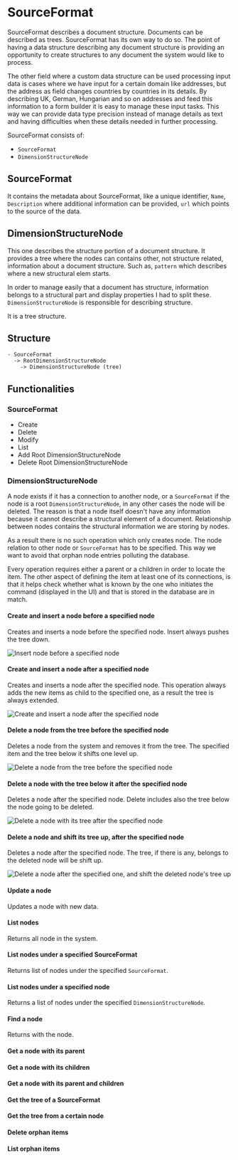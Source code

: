 # SourceFormat

SourceFormat describes a document structure. Documents can be described as trees. SourceFormat has
its own way to do so. The point of having a data structure describing any document structure is
providing an opportunity to create structures to any document the system would like to process.

The other field where a custom data structure can be used processing input data is cases where we
have input for a certain domain like addresses, but the address as field changes countries by
countries in its details. By describing UK, German, Hungarian and so on addresses and feed this
information to a form builder it is easy to manage these input tasks. This way we can provide data
type precision instead of manage details as text and having difficulties when these details needed
in further processing.

SourceFormat consists of:

- `SourceFormat`
- `DimensionStructureNode`

## SourceFormat

It contains the metadata about SourceFormat, like a unique identifier, `Name`, `Description` where
additional information can be provided, `url` which points to the source of the data.

## DimensionStructureNode

This one describes the structure portion of a document structure. It provides a tree where the nodes
can contains other, not structure related, information about a document structure. Such
as, `pattern` which describes where a new structural elem starts.

In order to manage easily that a document has structure, information belongs to a structural part
and display properties I had to split these. `DimensionStructureNode` is responsible for describing
structure.

It is a tree structure.

## Structure

```text
- SourceFormat
  -> RootDimensionStructureNode
    -> DimensionStructureNode (tree)
```

## Functionalities

### SourceFormat

- Create
- Delete
- Modify
- List
- Add Root DimensionStructureNode
- Delete Root DimensionStructureNode

### DimensionStructureNode

A node exists if it has a connection to another node, or a `SourceFormat` if the node is a
root `DimensionStructureNode`, in any other cases the node will be deleted. The reason is that a
node itself doesn't have any information because it cannot describe a structural element of a
document. Relationship between nodes contains the structural information we are storing by nodes.

As a result there is no such operation which only creates node. The node relation to other node
or `SourceFormat` has to be specified. This way we want to avoid that orphan node entries polluting
the database.

Every operation requires either a parent or a children in order to locate the item. The other aspect
of defining the item at least one of its connections, is that it helps check whether what is known
by the one who initiates the command (displayed in the UI) and that is stored in the database are in
match.

#### Create and insert a node before a specified node

Creates and inserts a node before the specified node. Insert always pushes the tree down.

![Insert node before a specified node](./media/source_format_insert_node_before_node.png)

#### Create and insert a node after a specified node

Creates and inserts a node after the specified node. This operation always adds the new items as
child to the specified one, as a result the tree is always extended.

![Create and insert a node after the specified node](./media/sourceformat-insert-node-after-a-node.png)

#### Delete a node from the tree before the specified node

Deletes a node from the system and removes it from the tree. The specified item and the tree below
it shifts one level up.

![Delete a node from the tree before the specified node](./media/sourceformat-deletes-a-node-before-the-specified-one.png)

#### Delete a node with the tree below it after the specified node

Deletes a node after the specified node. Delete includes also the tree below the node going to be
deleted.

![Delete a node with its tree after the specified node](./media/sourceformat-delete-a-node-with-its-tree-after-the-specified-node.png)

#### Delete a node and shift its tree up, after the specified node

Deletes a node after the specified node. The tree, if there is any, belongs to the deleted node will
be shift up.

![Delete a node after the specified one, and shift the deleted node's tree up](./media/sourceformat-delete-a-node-after-specified-and-shist-its-tree-up.png)

#### Update a node
Updates a node with new data.

#### List nodes
Returns all node in the system.

#### List nodes under a specified SourceFormat
Returns list of nodes under the specified `SourceFormat`.

#### List nodes under a specified node
Returns a list of nodes under the specified `DimensionStructureNode`.

#### Find a node
Returns with the node.

#### Get a node with its parent
#### Get a node with its children
#### Get a node with its parent and children
#### Get the tree of a SourceFormat
#### Get the tree from a certain node
#### Delete orphan items
#### List orphan items